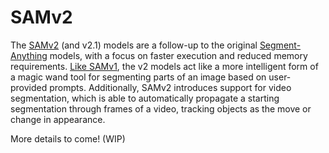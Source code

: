 # SAMv2

The [SAMv2](https://github.com/facebookresearch/sam2) (and v2.1) models are a follow-up to the original [Segment-Anything](https://github.com/facebookresearch/segment-anything) models, with a focus on faster execution and reduced memory requirements. [Like SAMv1](https://github.com/heyoeyo/muggled_sam/tree/main/lib/v1_sam), the v2 models act like a more intelligent form of a magic wand tool for segmenting parts of an image based on user-provided prompts. Additionally, SAMv2 introduces support for video segmentation, which is able to automatically propagate a starting segmentation through frames of a video, tracking objects as the move or change in appearance.

More details to come! (WIP)